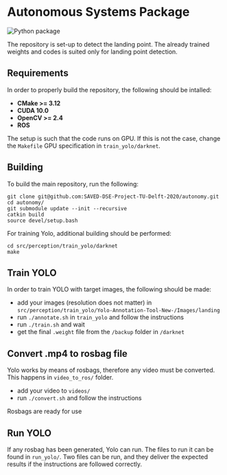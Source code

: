 # Autonomous Systems Package

![Python package](https://github.com/SAVED-DSE-Project-TU-Delft-2020/autonomy/workflows/Python%20package/badge.svg)

The repository is set-up to detect the landing point. The already trained weights and codes is suited only for landing point detection.  

## Requirements

In order to properly build the repository, the following should be intalled:

- **CMake >= 3.12**
- **CUDA 10.0**
- **OpenCV >= 2.4**
- **ROS**

The setup is such that the code runs on GPU. If this is not the case, change the `Makefile` GPU specification in `train_yolo/darknet`. 


## Building 

To build the main repository, run the following:

```
git clone git@github.com:SAVED-DSE-Project-TU-Delft-2020/autonomy.git
cd autonomy/
git submodule update --init --recursive
catkin build
source devel/setup.bash
```

For training Yolo, additional building should be performed:

```
cd src/perception/train_yolo/darknet
make
```

## Train YOLO

In order to train YOLO with target images, the following should be made:

- add your images (resolution does not matter) in `src/perception/train_yolo/Yolo-Annotation-Tool-New-/Images/landing`
- run `./annotate.sh` in `train_yolo` and follow the instructions
- run `./train.sh` and wait
- get the final `.weight` file from the `/backup` folder in `/darknet`

## Convert .mp4 to rosbag file

Yolo works by means of rosbags, therefore any video must be converted. This happens in `video_to_ros/` folder. 

- add your video to `videos/`
- run `./convert.sh` and follow the instructions

Rosbags are ready for use

## Run YOLO 

If any rosbag has been generated, Yolo can run. The files to run it can be found in `run_yolo/`. Two files can be run, and they deliver the expected results if the instructions are followed correctly. 

